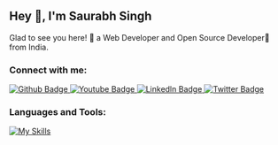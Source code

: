 ## Hey 👋, I'm Saurabh Singh

Glad to see you here! 🤩 a Web Developer and Open Source Developer🚀 from India.

### Connect with me:
<div id="badges">
  <a href="https://github.com/saurabhsinngh">
    <img src="https://img.shields.io/badge/Github-white?style=for-the-badge&logo=Github&logoColor=black" alt="Github Badge"/>
  </a>
  <a href="https://www.youtube.com/@saurabhsinghvlogs2432">
    <img src="https://img.shields.io/badge/YouTube-red?style=for-the-badge&logo=youtube&logoColor=white" alt="Youtube Badge"/>
  </a>
   <a href="https://www.linkedln.com/in/saurabh-singh-70939a195/">
    <img src="https://img.shields.io/badge/Linkedln-blue?style=for-the-badge&logo=linkedln&logoColor=white" alt="Linkedln Badge"/>
  </a>
   <a href="https://x.com/Saurabh_Singh54">
    <img src="https://img.shields.io/badge/Twitter-blue?style=for-the-badge&logo=twitter&logoColor=white" alt="Twitter Badge"/>
  </a>
</div>

### Languages and Tools:
[![My Skills](https://skillicons.dev/icons?i=nodejs,javascript,typescript,rabbitmq,git,github,postman,ffmpeg,socket,jest,xd&perline=5)](https://skillicons.dev)
